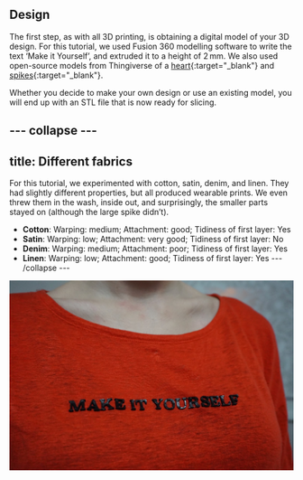 ## Design

The first step, as with all 3D printing, is obtaining a digital model of your 3D design. For this tutorial, we used Fusion 360 modelling software to write the text ‘Make it Yourself’, and extruded it to a height of 2 mm. We also used open-source models from Thingiverse of a [heart](https://hsmag.cc/hTxzNp){:target="_blank"} and [spikes](https://hsmag.cc/ZDNHSp){:target="_blank"}. 

Whether you decide to make your own design or use an existing model, you will end up with an STL file that is now ready for slicing. 

--- collapse ---
---
title: Different fabrics
---
For this tutorial, we experimented with cotton, satin, denim, and linen. They had slightly different properties, but all produced wearable prints. We even threw them in the wash, inside out, and surprisingly, the smaller parts stayed on (although the large spike didn’t).
- **Cotton**: Warping: medium; Attachment: good; Tidiness of first layer: Yes
- **Satin**: Warping: low; Attachment: very good; Tidiness of first layer: No
- **Denim**: Warping: medium; Attachment: poor; Tidiness of first layer: Yes
- **Linen**: Warping: low; Attachment: good; Tidiness of first layer: Yes
--- /collapse ---

![Decorate your clothes in a new way by 3D printing directly onto fabric](images/step2.jpg)
